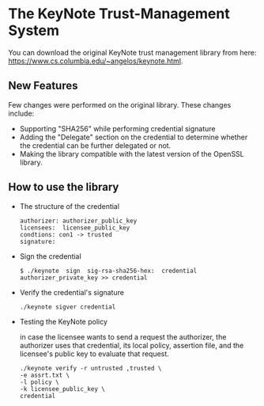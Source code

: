 # The KeyNote Trust-Management System 
You can download the original KeyNote trust management library from here: https://www.cs.columbia.edu/~angelos/keynote.html. 

## New Features 

Few changes were performed on the original library. These changes include:

- Supporting "SHA256" while performing credential signature 
- Adding the "Delegate" section on the credential to determine whether the credential can be further delegated or not. 
- Making the library compatible with the latest version of the OpenSSL library. 

## How to use the library  

- The structure of the credential  

  ```
  authorizer: authorizer_public_key 
  licensees:  licensee_public_key  
  condtions: con1 -> trusted 
  signature:
  ```

- Sign the credential

  ```
  $ ./keynote  sign  sig-rsa-sha256-hex:  credential authorizer_private_key >> credential
  ```

- Verify the credential's signature

  ```
  ./keynote sigver credential  
  ```

- Testing the KeyNote policy

  in case the  licensee wants to send  a request  the authorizer,   the  authorizer uses that credential, its local policy, assertion file,  and the licensee's public key to evaluate that request.

  ```
  ./keynote verify -r untrusted ,trusted \
  -e assrt.txt \
  -l policy \
  -k licensee_public_key \
  credential
  ```

  
